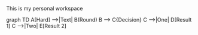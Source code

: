 This is my personal workspace

graph TD
A[Hard] -->|Text| B(Round)
B --> C{Decision}
C -->|One| D[Result 1]
C -->|Two| E[Result 2]
